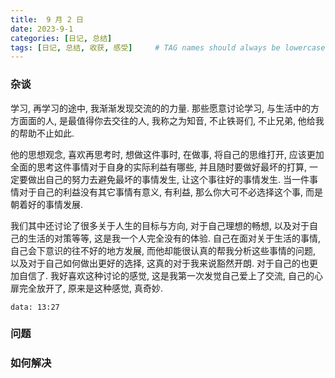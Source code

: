 ```yaml
---
title:  9 月 2 日
date: 2023-9-1
categories: [日记, 总结]
tags: [日记, 总结, 收获, 感受]     # TAG names should always be lowercase
---
```


### 杂谈
学习, 再学习的途中, 我渐渐发现交流的的力量. 那些愿意讨论学习, 与生活中的方方面面的人, 是最值得你去交往的人, 我称之为知音, 不止铁哥们, 不止兄弟, 他给我的帮助不止如此. 

他的思想观念, 喜欢再思考时, 想做这件事时, 在做事, 将自己的思维打开, 应该更加全面的思考这件事情对于自身的实际利益有哪些, 并且随时要做好最坏的打算, 一定要做出自己的努力去避免最坏的事情发生, 让这个事往好的事情发生. 当一件事情对于自己的利益没有其它事情有意义, 有利益, 那么你大可不必选择这个事, 而是朝着好的事情发展. 

我们其中还讨论了很多关于人生的目标与方向, 对于自己理想的畅想, 以及对于自己的生活的对策等等, 这是我一个人完全没有的体验. 自己在面对关于生活的事情, 自己会下意识的往不好的地方发展, 而他却能很认真的帮我分析这些事情的问题, 以及对于自己如何做出更好的选择, 这真的对于我来说豁然开朗. 对于自己的也更加自信了. 我好喜欢这种讨论的感觉, 这是我第一次发觉自己爱上了交流, 自己的心扉完全放开了, 原来是这种感觉, 真奇妙.

`data: 13:27`

### 问题

### 如何解决